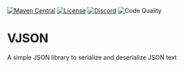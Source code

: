 [![Maven Central](https://img.shields.io/maven-central/v/com.github.v-play-games/vjson.svg?label=Maven%20Central)](https://search.maven.org/artifact/com.github.v-play-games/vjson/)
[![License](https://img.shields.io/badge/License-Apache%202.0-lightgrey.svg)](https://www.apache.org/licenses/LICENSE-2.0)
[![Discord](https://discord.com/api/guilds/701288438619570256/widget.png)](https://discord.gg/amvPsGU)
![Code Quality](https://img.shields.io/scrutinizer/quality/g/V-Play-Games/VJSON)
# VJSON
A simple JSON library to serialize and deserialize JSON text
